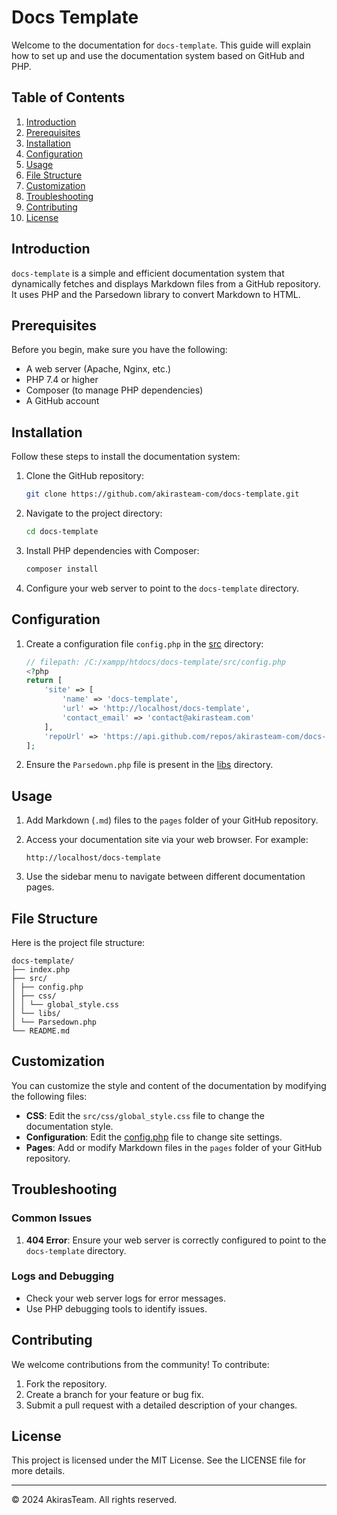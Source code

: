 # Docs Template

Welcome to the documentation for `docs-template`. This guide will explain how to set up and use the documentation system based on GitHub and PHP.

## Table of Contents

1. [Introduction](#introduction)
2. [Prerequisites](#prerequisites)
3. [Installation](#installation)
4. [Configuration](#configuration)
5. [Usage](#usage)
6. [File Structure](#file-structure)
7. [Customization](#customization)
8. [Troubleshooting](#troubleshooting)
9. [Contributing](#contributing)
10. [License](#license)

## Introduction

`docs-template` is a simple and efficient documentation system that dynamically fetches and displays Markdown files from a GitHub repository. It uses PHP and the Parsedown library to convert Markdown to HTML.

## Prerequisites

Before you begin, make sure you have the following:

- A web server (Apache, Nginx, etc.)
- PHP 7.4 or higher
- Composer (to manage PHP dependencies)
- A GitHub account

## Installation

Follow these steps to install the documentation system:

1. Clone the GitHub repository:

    ```bash
    git clone https://github.com/akirasteam-com/docs-template.git
    ```

2. Navigate to the project directory:

    ```bash
    cd docs-template
    ```

3. Install PHP dependencies with Composer:

    ```bash
    composer install
    ```

4. Configure your web server to point to the `docs-template` directory.

## Configuration

1. Create a configuration file `config.php` in the [src](http://_vscodecontentref_/1) directory:

    ```php
    // filepath: /C:/xampp/htdocs/docs-template/src/config.php
    <?php
    return [
        'site' => [
            'name' => 'docs-template',
            'url' => 'http://localhost/docs-template',
            'contact_email' => 'contact@akirasteam.com'
        ],
        'repoUrl' => 'https://api.github.com/repos/akirasteam-com/docs-template/contents/pages'
    ];
    ```

2. Ensure the `Parsedown.php` file is present in the [libs](http://_vscodecontentref_/2) directory.

## Usage

1. Add Markdown (`.md`) files to the `pages` folder of your GitHub repository.

2. Access your documentation site via your web browser. For example:

    ```
    http://localhost/docs-template
    ```

3. Use the sidebar menu to navigate between different documentation pages.

## File Structure

Here is the project file structure:
```fix
docs-template/
├── index.php
├── src/
│ ├── config.php 
│ ├── css/
│ │ └── global_style.css
│ └── libs/
│ └── Parsedown.php
└── README.md
```

## Customization

You can customize the style and content of the documentation by modifying the following files:

- **CSS**: Edit the `src/css/global_style.css` file to change the documentation style.
- **Configuration**: Edit the [config.php](#) file to change site settings.
- **Pages**: Add or modify Markdown files in the `pages` folder of your GitHub repository.

## Troubleshooting

### Common Issues

1. **404 Error**: Ensure your web server is correctly configured to point to the `docs-template` directory.

### Logs and Debugging

- Check your web server logs for error messages.
- Use PHP debugging tools to identify issues.

## Contributing

We welcome contributions from the community! To contribute:

1. Fork the repository.
2. Create a branch for your feature or bug fix.
3. Submit a pull request with a detailed description of your changes.

## License

This project is licensed under the MIT License. See the LICENSE file for more details.

---

© 2024 AkirasTeam. All rights reserved.

